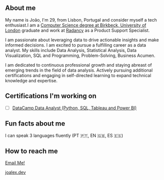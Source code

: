 ## About me
My name is João, I'm 29, from Lisbon, Portugal and consider myself a tech enthusiast.I am a [Computer Science degree at Birkbeck, University of London](https://www.bbk.ac.uk/study/2021/undergraduate/programmes/UBSCOMPG_C/) graduate and work at [Radancy](radancy.com) as a Product Support Specialist.

I am passionate about leveraging data to drive actionable insights and make informed decisions. I am excited to pursue a fulfilling career as a data analyst. My skills include Data Analysis, Statistical Analysis, Data Visualization, SQL and Programming, Problem-Solving, Business Acumen.

I am dedicated to continuous professional growth and staying abreast of emerging trends in the field of data analysis. Actively pursuing additional certifications and engaging in self-directed learning to expand technical knowledge and expertise.

## Certifications I'm working on

- [ ] [DataCamp Data Analyst (Python, SQL, Tableau and Power BI)](https://www.datacamp.com/tracks/career)

## Fun facts about me 
I can speak 3 languages fluently (PT 🇵🇹, EN 🇬🇧, ES 🇪🇸)

## How to reach me
[Email Me!](mailto:joao00alex@gmail.com)

[joalex.dev](https://joalex.dev)
